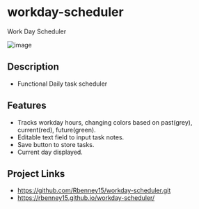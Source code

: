 # workday-scheduler
Work Day Scheduler

![image](https://user-images.githubusercontent.com/98703735/160046548-78085772-ffd7-4408-a971-2c8905e79dc9.png)

## Description
* Functional Daily task scheduler

## Features
* Tracks workday hours, changing colors based on past(grey), current(red), future(green).
* Editable text field to input task notes.
* Save button to store tasks.
* Current day displayed.

## Project Links
* https://github.com/Rbenney15/workday-scheduler.git
* https://rbenney15.github.io/workday-scheduler/
